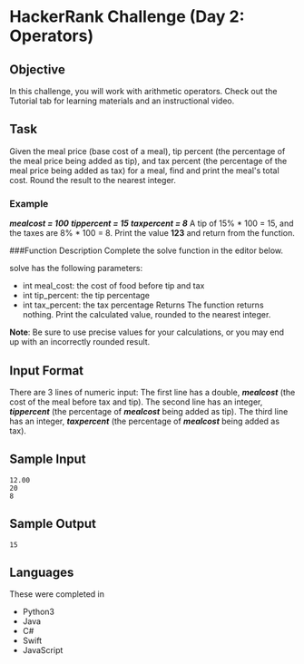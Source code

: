 # HackerRank Challenge (Day 2: Operators)

## Objective
In this challenge, you will work with arithmetic operators. Check out the Tutorial tab for learning materials and an instructional video.

## Task
Given the meal price (base cost of a meal), tip percent (the percentage of the meal price being added as tip), and tax percent (the percentage of the meal price being added as tax) for a meal, find and print the meal's total cost. Round the result to the nearest integer.

### Example
***mealcost = 100***
***tippercent = 15***
***taxpercent = 8***
A tip of 15% * 100 = 15, and the taxes are 8% * 100 = 8. Print the value **123** and return from the function.

###Function Description
Complete the solve function in the editor below.

solve has the following parameters:

- int meal_cost: the cost of food before tip and tax
- int tip_percent: the tip percentage
- int tax_percent: the tax percentage
Returns The function returns nothing. Print the calculated value, rounded to the nearest integer.

**Note**: Be sure to use precise values for your calculations, or you may end up with an incorrectly rounded result.

## Input Format

There are 3 lines of numeric input:
The first line has a double, ***mealcost*** (the cost of the meal before tax and tip).
The second line has an integer, ***tippercent*** (the percentage of ***mealcost*** being added as tip).
The third line has an integer, ***taxpercent*** (the percentage of ***mealcost*** being added as tax).

## Sample Input
```
12.00
20
8
```
## Sample Output
```
15
```

## Languages

These were completed in 
- Python3
- Java
- C#
- Swift
- JavaScript

